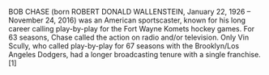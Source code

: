 BOB CHASE (born ROBERT DONALD WALLENSTEIN, January 22, 1926 – November 24, 2016) was an American sportscaster, known for his long career calling play-by-play for the Fort Wayne Komets hockey games. For 63 seasons, Chase called the action on radio and/or television. Only Vin Scully, who called play-by-play for 67 seasons with the Brooklyn/Los Angeles Dodgers, had a longer broadcasting tenure with a single franchise.[1]
